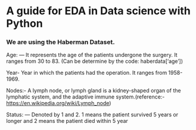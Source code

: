 # A guide for EDA in Data science with Python

### We are using the Haberman Dataset.

 Age: — It represents the age of the patients undergone the surgery. It ranges from 30 to 83. (Can be determine by the code: haberdata[‘age’])
 
 Year- Year in which the patients had the operation. It ranges from 1958-1969.
 
 Nodes:- A lymph node, or lymph gland is a kidney-shaped organ of the lymphatic system, and the adaptive immune system.(reference:-https://en.wikipedia.org/wiki/Lymph_node)
 
 Status: — Denoted by 1 and 2. 1 means the patient survived 5 years or longer and 2 means the patient died within 5 year
